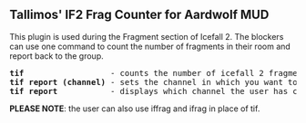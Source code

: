 Tallimos' IF2 Frag Counter for Aardwolf MUD
-------------------------------------------
This plugin is used during the Fragment section of Icefall 2. The blockers can use one command to count the number of fragments in their room and report back to the group.

<pre>
<b>tif</b>                  - counts the number of icefall 2 fragments currently in your room then displays how many along with your current room. i.e. gt 3n 5
<b>tif report (channel)</b> - sets the channel in which you want to display the count
<b>tif report</b>           - displays which channel the user has chosen to display the count
</pre>

<b>PLEASE NOTE</b>: the user can also use iffrag and ifrag in place of tif.
